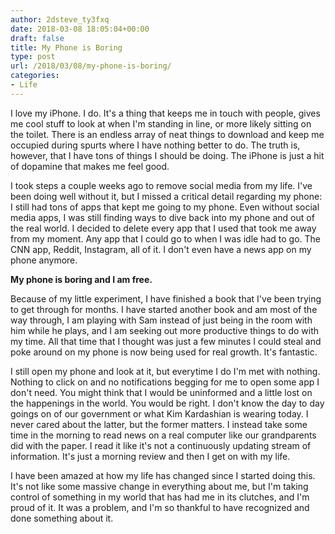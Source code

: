 ```yaml
---
author: 2dsteve_ty3fxq
date: 2018-03-08 18:05:04+00:00
draft: false
title: My Phone is Boring
type: post
url: /2018/03/08/my-phone-is-boring/
categories:
- Life
---
```


I love my iPhone. I do. It's a thing that keeps me in touch with people, gives me cool stuff to look at when I'm standing in line, or more likely sitting on the toilet. There is an endless array of neat things to download and keep me occupied during spurts where I have nothing better to do. The truth is, however, that I have tons of things I should be doing. The iPhone is just a hit of dopamine that makes me feel good.

I took steps a couple weeks ago to remove social media from my life. I've been doing well without it, but I missed a critical detail regarding my phone: I still had tons of apps that kept me going to my phone. Even without social media apps, I was still finding ways to dive back into my phone and out of the real world. I decided to delete every app that I used that took me away from my moment. Any app that I could go to when I was idle had to go. The CNN app, Reddit, Instagram, all of it. I don't even have a news app on my phone anymore.

**My phone is boring and I am free.**

Because of my little experiment, I have finished a book that I've been trying to get through for months. I have started another book and am most of the way through, I am playing with Sam instead of just being in the room with him while he plays, and I am seeking out more productive things to do with my time. All that time that I thought was just a few minutes I could steal and poke around on my phone is now being used for real growth. It's fantastic.

I still open my phone and look at it, but everytime I do I'm met with nothing. Nothing to click on and no notifications begging for me to open some app I don't need. You might think that I would be uninformed and a little lost on the happenings in the world. You would be right. I don't know the day to day goings on of our government or what Kim Kardashian is wearing today. I never cared about the latter, but the former matters. I instead take some time in the morning to read news on a real computer like our grandparents did with the paper. I read it like it's not a continuously updating stream of information. It's just a morning review and then I get on with my life.

I have been amazed at how my life has changed since I started doing this. It's not like some massive change in everything about me, but I'm taking control of something in my world that has had me in its clutches, and I'm proud of it. It was a problem, and I'm so thankful to have recognized and done something about it.
